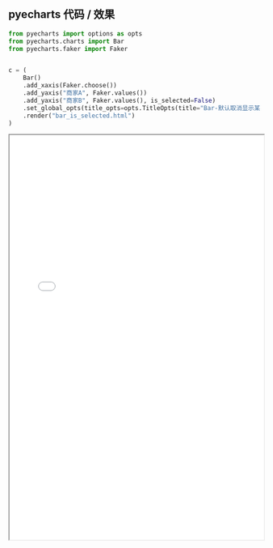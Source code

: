 
## pyecharts 代码 / 效果

```python
from pyecharts import options as opts
from pyecharts.charts import Bar
from pyecharts.faker import Faker


c = (
    Bar()
    .add_xaxis(Faker.choose())
    .add_yaxis("商家A", Faker.values())
    .add_yaxis("商家B", Faker.values(), is_selected=False)
    .set_global_opts(title_opts=opts.TitleOpts(title="Bar-默认取消显示某 Series"))
    .render("bar_is_selected.html")
)

```

<iframe width="100%" height="800px" src="Bar/bar_is_selected.html"></iframe>
